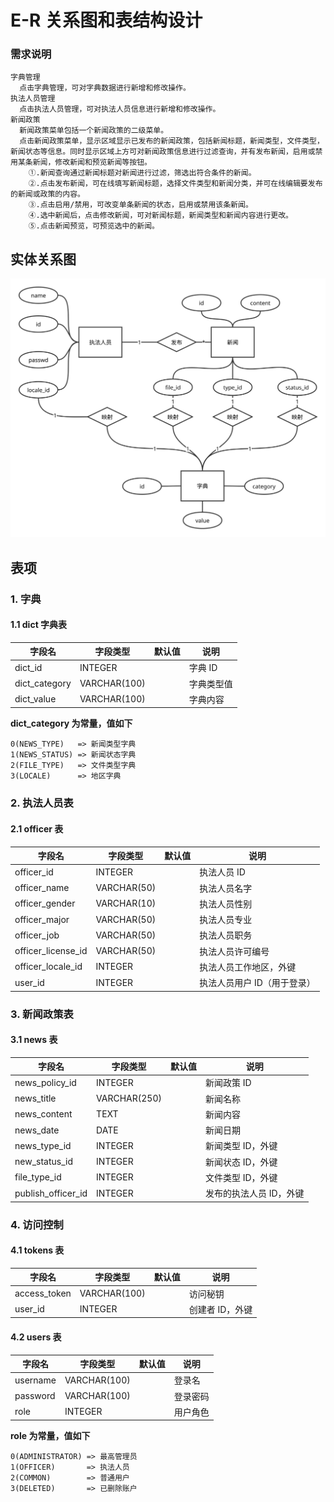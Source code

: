 # E-R 关系图和表结构设计

### 需求说明
```
字典管理
  点击字典管理，可对字典数据进行新增和修改操作。
执法人员管理
  点击执法人员管理，可对执法人员信息进行新增和修改操作。
新闻政策
  新闻政策菜单包括一个新闻政策的二级菜单。
  点击新闻政策菜单，显示区域显示已发布的新闻政策，包括新闻标题，新闻类型，文件类型，新闻状态等信息。同时显示区域上方可对新闻政策信息进行过滤查询，并有发布新闻，启用或禁用某条新闻，修改新闻和预览新闻等按钮。
    ①.新闻查询通过新闻标题对新闻进行过滤，筛选出符合条件的新闻。
    ②.点击发布新闻，可在线填写新闻标题，选择文件类型和新闻分类，并可在线编辑要发布的新闻或政策的内容。
    ③.点击启用/禁用，可改变单条新闻的状态，启用或禁用该条新闻。
    ④.选中新闻后，点击修改新闻，可对新闻标题，新闻类型和新闻内容进行更改。
    ⑤.点击新闻预览，可预览选中的新闻。
```

## 实体关系图
![ER.svg](../imgs/ER.svg)

## 表项
### 1. 字典
#### 1.1 dict 字典表
| 字段名 | 字段类型 | 默认值 | 说明 |
|-------|--------|--------|-----|
|dict_id|INTEGER||字典 ID|
|dict_category|VARCHAR(100)||字典类型值|
|dict_value|VARCHAR(100)||字典内容|

**dict_category 为常量，值如下**
```
0(NEWS_TYPE)   => 新闻类型字典
1(NEWS_STATUS) => 新闻状态字典
2(FILE_TYPE)   => 文件类型字典
3(LOCALE)      => 地区字典
```

### 2. 执法人员表
#### 2.1 officer 表
| 字段名 | 字段类型 | 默认值 | 说明 |
|-------|--------|--------|-----|
|officer_id|INTEGER||执法人员 ID|
|officer_name|VARCHAR(50)||执法人员名字|
|officer_gender|VARCHAR(10)||执法人员性别|
|officer_major|VARCHAR(50)||执法人员专业|
|officer_job|VARCHAR(50)||执法人员职务|
|officer_license_id|VARCHAR(50)||执法人员许可编号|
|officer_locale_id|INTEGER||执法人员工作地区，外键|
|user_id|INTEGER||执法人员用户 ID（用于登录）|

### 3. 新闻政策表
#### 3.1 news 表
| 字段名 | 字段类型 | 默认值 | 说明 |
|-------|--------|--------|-----|
|news_policy_id|INTEGER||新闻政策 ID|
|news_title|VARCHAR(250)||新闻名称|
|news_content|TEXT||新闻内容|
|news_date|DATE||新闻日期|
|news_type_id|INTEGER||新闻类型 ID，外键|
|new_status_id|INTEGER||新闻状态 ID，外键|
|file_type_id|INTEGER||文件类型 ID，外键|
|publish_officer_id|INTEGER||发布的执法人员 ID，外键|


### 4. 访问控制
#### 4.1 tokens 表
| 字段名 | 字段类型 | 默认值 | 说明 |
|-------|--------|--------|-----|
|access_token|VARCHAR(100)||访问秘钥|
|user_id|INTEGER||创建者 ID，外键|

#### 4.2 users 表
| 字段名 | 字段类型 | 默认值 | 说明 |
|-------|--------|--------|-----|
|username|VARCHAR(100)||登录名|
|password|VARCHAR(100)||登录密码|
|role|INTEGER||用户角色|

**role 为常量，值如下**
```
0(ADMINISTRATOR) => 最高管理员
1(OFFICER)       => 执法人员
2(COMMON)        => 普通用户
3(DELETED)       => 已删除账户
```